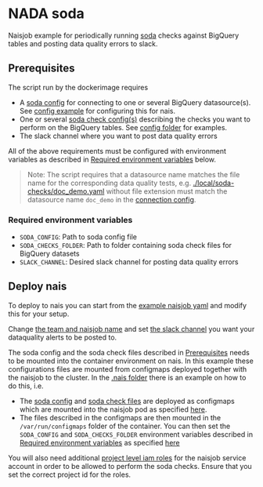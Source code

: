 # NADA soda
Naisjob example for periodically running [soda](https://github.com/sodadata/soda-core) checks against BigQuery tables and posting data quality errors to slack.

## Prerequisites
The script run by the dockerimage requires

- A [soda config](https://docs.soda.io/soda/connect-bigquery.html#connection-configuration) for connecting to one or several BigQuery datasource(s). See [config example](https://github.com/navikt/dp-nada-soda/blob/main/.local/soda-config/config.yaml) for configuring this for nais.
- One or several [soda check config(s)](https://docs.soda.io/soda-cl/soda-cl-overview.html) describing the checks you want to perform on the BigQuery tables. See [config folder](https://github.com/navikt/dp-nada-soda/tree/main/.local/soda-checks) for examples.
- The slack channel where you want to post data quality errors

All of the above requirements must be configured with environment variables as described in [Required environment variables](#required-environment-variables) below. 

>Note: The script requires that a datasource name matches the file name for the corresponding data quality tests, e.g. [./local/soda-checks/doc_demo.yaml](https://github.com/navikt/dp-nada-soda/tree/main/.local/soda-checks) without file extension must match the datasource name `doc_demo` in the [connection config](https://github.com/navikt/dp-nada-soda/blob/main/.local/soda-config/config.yaml#L1).

### Required environment variables
- `SODA_CONFIG`: Path to soda config file
- `SODA_CHECKS_FOLDER`: Path to folder containing soda check files for BigQuery datasets
- `SLACK_CHANNEL`: Desired slack channel for posting data quality errors

## Deploy nais
To deploy to nais you can start from the [example naisjob yaml](https://github.com/navikt/dp-nada-soda/blob/main/.nais/naisjob.yaml) and modify this for your setup.

Change [the team and naisjob name](https://github.com/navikt/dp-nada-soda/blob/main/.nais/naisjob.yaml#L5-L7) and set [the slack channel](https://github.com/navikt/dp-nada-soda/blob/main/.nais/naisjob.yaml#L20-L21) you want your dataquality alerts to be posted to.

The soda config and the soda check files described in [Prerequisites](#prerequisites) needs to be mounted into the container environment on nais. In this example these configurations files are mounted from configmaps deployed together with the naisjob to the cluster. In the [.nais folder](https://github.com/navikt/dp-nada-soda/tree/main/.nais) there is an example on how to do this, i.e.

- The [soda config](https://github.com/navikt/dp-nada-soda/blob/main/.nais/soda-config.yaml) and [soda check files](https://github.com/navikt/dp-nada-soda/blob/main/.nais/soda-checks.yaml) are deployed as configmaps which are mounted into the naisjob pod as specified [here](https://github.com/navikt/dp-nada-soda/blob/main/.nais/naisjob.yaml#L27-L29).
- The files described in the configmaps are then mounted in the `/var/run/configmaps` folder of the container. You can then set the `SODA_CONFIG` and `SODA_CHECKS_FOLDER` environment variables described in [Required environment variables](#required-environment-variables) as specified [here](https://github.com/navikt/dp-nada-soda/blob/main/.nais/naisjob.yaml#L16-L19)

You will also need additional [project level iam roles](https://github.com/navikt/dp-nada-soda/blob/main/.nais/naisjob.yaml#L32-L46) for the naisjob service account in order to be allowed to perform the soda checks. Ensure that you set the correct project id for the roles.
